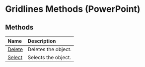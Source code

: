 
# Gridlines Methods (PowerPoint)

## Methods



|**Name**|**Description**|
|:-----|:-----|
|[Delete](2f869cc2-8fe2-299e-ad3e-cba6e0e19d06.md)|Deletes the object.|
|[Select](67de6907-1ebc-4897-8106-dc297a273288.md)|Selects the object.|
